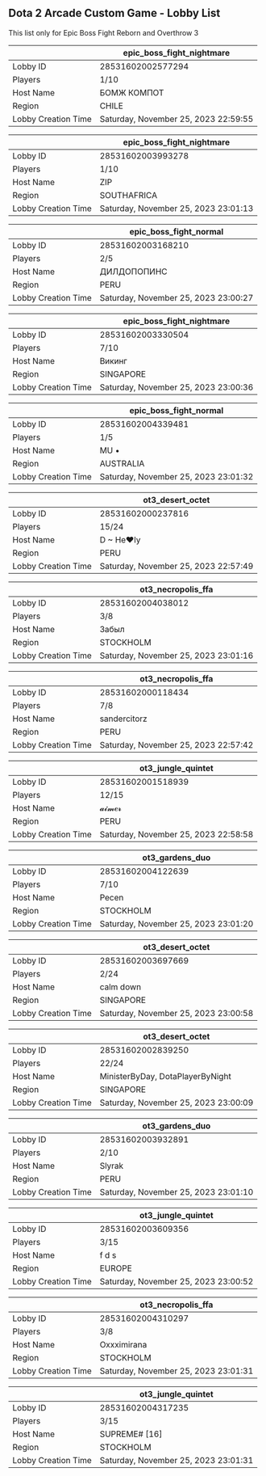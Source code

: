 ## Dota 2 Arcade Custom Game - Lobby List

This list only for Epic Boss Fight Reborn and Overthrow 3

|  | epic_boss_fight_nightmare |
| ------ | ------ |
| Lobby ID | 28531602002577294 |
| Players | 1/10 |
| Host Name | БОМЖ КОМПОТ |
| Region | CHILE |
| Lobby Creation Time | Saturday, November 25, 2023 22:59:55 |


|  | epic_boss_fight_nightmare |
| ------ | ------ |
| Lobby ID | 28531602003993278 |
| Players | 1/10 |
| Host Name | ZIP |
| Region | SOUTHAFRICA |
| Lobby Creation Time | Saturday, November 25, 2023 23:01:13 |


|  | epic_boss_fight_normal |
| ------ | ------ |
| Lobby ID | 28531602003168210 |
| Players | 2/5 |
| Host Name | ДИЛДОПОПИНС |
| Region | PERU |
| Lobby Creation Time | Saturday, November 25, 2023 23:00:27 |


|  | epic_boss_fight_nightmare |
| ------ | ------ |
| Lobby ID | 28531602003330504 |
| Players | 7/10 |
| Host Name | Викинг |
| Region | SINGAPORE |
| Lobby Creation Time | Saturday, November 25, 2023 23:00:36 |


|  | epic_boss_fight_normal |
| ------ | ------ |
| Lobby ID | 28531602004339481 |
| Players | 1/5 |
| Host Name | MU • |
| Region | AUSTRALIA |
| Lobby Creation Time | Saturday, November 25, 2023 23:01:32 |


|  | ot3_desert_octet |
| ------ | ------ |
| Lobby ID | 28531602000237816 |
| Players | 15/24 |
| Host Name | D ~ He♥ly |
| Region | PERU |
| Lobby Creation Time | Saturday, November 25, 2023 22:57:49 |


|  | ot3_necropolis_ffa |
| ------ | ------ |
| Lobby ID | 28531602004038012 |
| Players | 3/8 |
| Host Name | Забыл |
| Region | STOCKHOLM |
| Lobby Creation Time | Saturday, November 25, 2023 23:01:16 |


|  | ot3_necropolis_ffa |
| ------ | ------ |
| Lobby ID | 28531602000118434 |
| Players | 7/8 |
| Host Name | sandercitorz |
| Region | PERU |
| Lobby Creation Time | Saturday, November 25, 2023 22:57:42 |


|  | ot3_jungle_quintet |
| ------ | ------ |
| Lobby ID | 28531602001518939 |
| Players | 12/15 |
| Host Name | 𝓪𝓲𝓶𝒆𝓻 |
| Region | PERU |
| Lobby Creation Time | Saturday, November 25, 2023 22:58:58 |


|  | ot3_gardens_duo |
| ------ | ------ |
| Lobby ID | 28531602004122639 |
| Players | 7/10 |
| Host Name | Pecen |
| Region | STOCKHOLM |
| Lobby Creation Time | Saturday, November 25, 2023 23:01:20 |


|  | ot3_desert_octet |
| ------ | ------ |
| Lobby ID | 28531602003697669 |
| Players | 2/24 |
| Host Name | calm down |
| Region | SINGAPORE |
| Lobby Creation Time | Saturday, November 25, 2023 23:00:58 |


|  | ot3_desert_octet |
| ------ | ------ |
| Lobby ID | 28531602002839250 |
| Players | 22/24 |
| Host Name | MinisterByDay, DotaPlayerByNight |
| Region | SINGAPORE |
| Lobby Creation Time | Saturday, November 25, 2023 23:00:09 |


|  | ot3_gardens_duo |
| ------ | ------ |
| Lobby ID | 28531602003932891 |
| Players | 2/10 |
| Host Name | Slyrak |
| Region | PERU |
| Lobby Creation Time | Saturday, November 25, 2023 23:01:10 |


|  | ot3_jungle_quintet |
| ------ | ------ |
| Lobby ID | 28531602003609356 |
| Players | 3/15 |
| Host Name | f d s |
| Region | EUROPE |
| Lobby Creation Time | Saturday, November 25, 2023 23:00:52 |


|  | ot3_necropolis_ffa |
| ------ | ------ |
| Lobby ID | 28531602004310297 |
| Players | 3/8 |
| Host Name | Oxxximirana |
| Region | STOCKHOLM |
| Lobby Creation Time | Saturday, November 25, 2023 23:01:31 |


|  | ot3_jungle_quintet |
| ------ | ------ |
| Lobby ID | 28531602004317235 |
| Players | 3/15 |
| Host Name | SUPREME# [16] |
| Region | STOCKHOLM |
| Lobby Creation Time | Saturday, November 25, 2023 23:01:31 |


